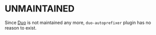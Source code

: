 # UNMAINTAINED

Since [Duo](https://github.com/duojs/duo) is not maintained any more, `duo-autoprefixer` plugin has no reason to exist.
